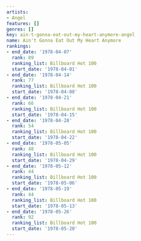 ```yaml
---
artists:
- Angel
features: []
genres: []
key: ain-t-gonna-eat-out-my-heart-anymore-angel
name: Ain't Gonna Eat Out My Heart Anymore
rankings:
- end_date: '1978-04-07'
  rank: 89
  ranking_list: Billboard Hot 100
  start_date: '1978-04-01'
- end_date: '1978-04-14'
  rank: 77
  ranking_list: Billboard Hot 100
  start_date: '1978-04-08'
- end_date: '1978-04-21'
  rank: 66
  ranking_list: Billboard Hot 100
  start_date: '1978-04-15'
- end_date: '1978-04-28'
  rank: 54
  ranking_list: Billboard Hot 100
  start_date: '1978-04-22'
- end_date: '1978-05-05'
  rank: 48
  ranking_list: Billboard Hot 100
  start_date: '1978-04-29'
- end_date: '1978-05-12'
  rank: 44
  ranking_list: Billboard Hot 100
  start_date: '1978-05-06'
- end_date: '1978-05-19'
  rank: 44
  ranking_list: Billboard Hot 100
  start_date: '1978-05-13'
- end_date: '1978-05-26'
  rank: 92
  ranking_list: Billboard Hot 100
  start_date: '1978-05-20'
---
```


